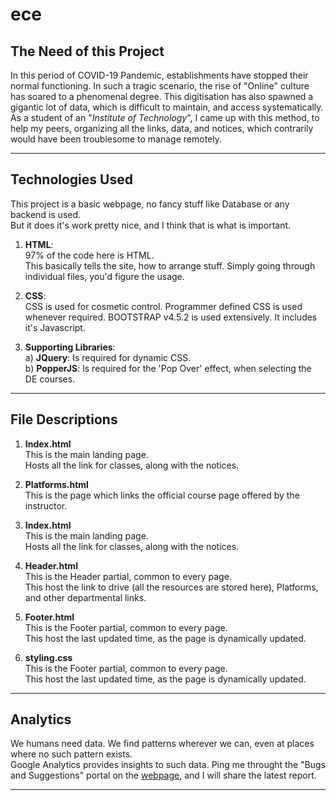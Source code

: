 # ece

## The Need of this Project
In this period of COVID-19 Pandemic, establishments have stopped their normal functioning. 
In such a tragic scenario, the rise of "Online" culture has soared to a phenomenal degree.
This digitisation has also spawned a gigantic lot of data, which is difficult to maintain, and access systematically.\
As a student of an "_Institute of Technology_", I came up with this method, to help my peers, organizing all the links, data, and notices, 
which contrarily would have been troublesome to manage remotely.
***

## Technologies Used
This project is a basic webpage, no fancy stuff like Database or any backend is used.\
But it does it's work pretty nice, and I think that is what is important.

1. **HTML**:\
  97% of the code here is HTML.\
  This basically tells the site, how to arrange stuff. Simply going through individual files, you'd figure the usage.
  
2. **CSS**:\
  CSS is used for cosmetic control. Programmer defined CSS is used whenever required.
  BOOTSTRAP v4.5.2 is used extensively.
  It includes it's Javascript. 

3. **Supporting Libraries**:\
  a) **JQuery**: Is required for dynamic CSS.\
  b) **PopperJS**: Is required for the 'Pop Over' effect, when selecting the DE courses.
***

## File Descriptions

1. **Index.html**\
  This is the main landing page.\
  Hosts all the link for classes, along with the notices.
  
2. **Platforms.html**\
  This is the page which links the official course page offered by the instructor.
  
3. **Index.html**\
  This is the main landing page.\
  Hosts all the link for classes, along with the notices.
  
4. **Header.html**\
  This is the Header partial, common to every page.\
  This host the link to drive (all the resources are stored here), Platforms, and other departmental links.
  
5. **Footer.html**\
  This is the Footer partial, common to every page.\
  This host the last updated time, as the page is dynamically updated.
  
6. **styling.css**\
  This is the Footer partial, common to every page.\
  This host the last updated time, as the page is dynamically updated.
***

## Analytics
We humans need data. We find patterns wherever we can, even at places where no such pattern exists.\
Google Analytics provides insights to such data. Ping me throught the "Bugs and Suggestions" portal on the [webpage](https://diu100kar.github.io/ece), and I will share the latest report.
***
